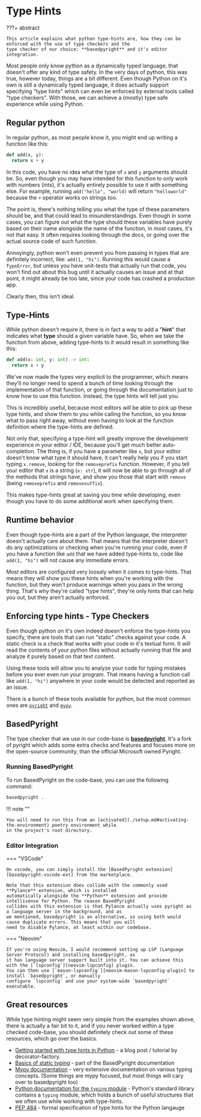 # Type Hints

???+ abstract

    This article explains what python type-hints are, how they can be enforced with the use of type checkers and the
    type checker of our choice: **basedpyright** and it's editor integration.

Most people only know python as a dynamically typed language, that doesn't offer any kind of type safety. In the very
days of python, this was true, however today, things are a bit different. Even though Python on it's own is still a
dynamically typed language, it does actually support specifying "type hints" which can even be enforced by external
tools called "type checkers". With those, we can achieve a (mostly) type safe experience while using Python.

## Regular python

In regular python, as most people know it, you might end up writing a function like this:

```python
def add(x, y):
  return x + y
```

In this code, you have no idea what the type of `x` and `y` arguments should be. So, even though you may have intended
for this function to only work with numbers (ints), it's actually entirely possible to use it with something else. For
example, running `add("hello", "world)` will return `"helloworld"` because the `+` operator works on strings too.

The point is, there's nothing telling you what the type of these parameters should be, and that could lead to
misunderstandings. Even though in some cases, you can figure out what the type should these variables have purely based
on their name alongside the name of the function, in most cases, it's not that easy. It often requires looking through
the docs, or going over the actual source code of such function.

Annoyingly, python won't even prevent you from passing in types that are definitely incorrect, like: `add(1, "hi")`.
Running this would cause a `TypeError`, but unless you have unit-tests that actually run that code, you won't find out
about this bug until it actually causes an issue and at that point, it might already be too late, since your code has
crashed a production app.

Clearly then, this isn't ideal.

## Type-Hints

While python doesn't require it, there is in fact a way to add a "**hint**" that indicates what **type** should a given
variable have. So, when we take the function from above, adding type-hints to it would result in something like this:

```python
def add(x: int, y: int) -> int:
  return x + y
```

We've now made the types very explicit to the programmer, which means they'll no longer need to spend a bunch of time
looking through the implementation of that function, or going through the documentation just to know how to use this
function. Instead, the type hints will tell just you.

This is incredibly useful, because most editors will be able to pick up these type hints, and show them to you while
calling the function, so you know what to pass right away, without even having to look at the function definition where
the type-hints are defined.

Not only that, specifying a type-hint will greatly improve the development experience in your editor / IDE, because
you'll get much better auto-completion. The thing is, if you have a parameter like `x`, but your editor doesn't know
what type it should have, it can't really help you if you start typing `x.remove`, looking for the `removeprefix`
function. However, if you tell your editor that `x` is a string (`x: str`), it will now be able to go through all of
the methods that strings have, and show you those that start with `remove` (being `removeprefix` and `removesuffix`).

This makes type-hints great at saving you time while developing, even though you have to do some additional work when
specifying them.

## Runtime behavior

Even though type-hints are a part of the Python language, the interpreter doesn't actually care about them. That means
that the interpreter doesn't do any optimizations or checking when you're running your code, even if you have a
function like `add` that we have added type-hints to, code like `add(1, "hi")` will not cause any immediate errors.

Most editors are configured very loosely when it comes to type-hints. That means they will show you these hints when
you're working with the function, but they won't produce warnings when you pass in the wrong thing. That's why they're
called "type hints", they're only hints that can help you out, but they aren't actually enforced.

## Enforcing type hints - Type Checkers

Even though python on it's own indeed doesn't enforce the type-hints you specify, there are tools that can run "static"
checks against your code. A static check is a check that works with your code in it's textual form. It will read the
contents of your python files without actually running that file and analyze it purely based on that text content.

Using these tools will allow you to analyze your code for typing mistakes before you ever even run your program. That
means having a function call like `add(1, "hi")` anywhere in your code would be detected and reported as an issue.

There is a bunch of these tools available for python, but the most common ones are
[`pyright`](https://github.com/microsoft/pyright) and [`mypy`](https://mypy.readthedocs.io/en/stable/).

## BasedPyright

The type checker that we use in our code-base is [**basedpyright**](https://docs.basedpyright.com/). It's a fork of
pyright which adds some extra checks and features and focuses more on the open-source community, than the
official Microsoft owned Pyright.

### Running BasedPyright

To run BasedPyright on the code-base, you can use the following command:

```bash
basedpyright .
```

!!! note ""

    You will need to run this from an [activated](./setup.md#activating-the-environment) poetry environment while
    in the project's root directory.

### Editor Integration

=== "VSCode"

    On vscode, you can simply install the [BasedPyright extension][basedpyright-vscode-ext] from the marketplace.

    Note that this extension does collide with the commonly used **Pylance** extension, which is installed
    automatically alongside the **Python** extension and provide intellisense for Python. The reason BasedPyright
    collides with this extension is that Pylance actually uses pyright as a language server in the background, and as
    we mentioned, basedpyright is an alternative, so using both would cause duplicate errors. This means that you will
    need to disable Pylance, at least within our codebase.

=== "Neovim"

    If you're using Neovim, I would recommend setting up LSP (Language Server Protocol) and installing basedpyright, as
    it has language server support built into it. You can achieve this with the [`lspconfig`][neovim-lspconfig] plugin.
    You can then use [`mason-lspconfig`][neovim-mason-lspconfig-plugin] to install `basedpyright`, or manually
    configure `lspconfig` and use your system-wide `basedpyright` executable.

[basedpyright-vscode-ext]: https://marketplace.visualstudio.com/items?itemName=detachhead.basedpyright
[neovim-lspconfig]: https://github.com/neovim/nvim-lspconfig
[neovim-mason-lspconfig-plugin]: https://github.com/williamboman/mason-lspconfig.nvim

## Great resources

While type hinting might seem very simple from the examples shown above, there is actually a fair bit to it, and if you
never worked within a type checked code-base, you should definitely check out some of these resources, which go over
the basics.

- [Getting started with type hints in Python](https://dev.to/decorator_factory/type-hints-in-python-tutorial-3pel) - a
  blog post / tutorial by decorator-factory.
- [Basics of static typing](https://docs.basedpyright.com/#/type-concepts) - part of the BasedPyright documentation
- [Mypy documentation](https://mypy.readthedocs.io/en/stable/) - very extensive documentation on various typing
  concepts. (Some things are mypy focused, but most things will cary over to basedpyright too)
- [Python documentation for the `typing` module](https://docs.python.org/3/library/typing.html) - Python's standard
  library contains a `typing` module, which holds a bunch of useful structures that we often use while working with
  type-hints.
- [PEP 484](https://www.python.org/dev/peps/pep-0484/) - formal specification of type hints for the Python langauge
